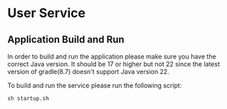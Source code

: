 # User Service

## Application Build and Run

In order to build and run the application please make sure you have the correct Java version. It should be 17 or higher but not 22 since the latest version of gradle(8.7) doesn't support Java version 22.

To build and run the service please run the following script:

```shell
sh startup.sh
```
